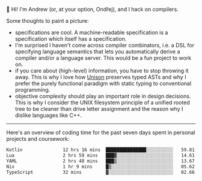 :wave: Hi! I'm Andrew (or, at your option, Ondřej), and I hack on compilers. 

Some thoughts to paint a picture:
- specifications are cool. A machine-readable specification is a specification which itself has a specification.
- I'm surprised I haven't come across compiler combinators, i.e. a DSL for specifying language semantics that lets you automatically derive a compiler and/or a language server. This would be a fun project to work on.
- if you care about (high-level) information, you have to stop throwing it away. This is why I love how [Unison](https://github.com/unisonweb/unison) preserves typed ASTs and why I prefer the purely functional paradigm with static typing to conventional programming.
- objective complexity should play an important role in design decisions. This is why I consider the UNIX filesystem principle of a unified rooted tree to be cleaner than drive letter assignment and the reason why I dislike languages like C++.

---

Here's an overview of coding time for the past seven days spent in personal projects and coursework:
<!--START_SECTION:waka-->

```txt
Kotlin               12 hrs 16 mins  ███████████████░░░░░░░░░░   59.81 %
Lua                  2 hrs 59 mins   ███▓░░░░░░░░░░░░░░░░░░░░░   14.61 %
YAML                 2 hrs 48 mins   ███▒░░░░░░░░░░░░░░░░░░░░░   13.67 %
Nix                  1 hr 9 mins     █▒░░░░░░░░░░░░░░░░░░░░░░░   05.62 %
TypeScript           32 mins         ▓░░░░░░░░░░░░░░░░░░░░░░░░   02.66 %
```

<!--END_SECTION:waka-->

<!--
**viluon/viluon** is a ✨ _special_ ✨ repository because its `README.md` (this file) appears on your GitHub profile.

Here are some ideas to get you started:

- 🔭 I’m currently working on ...
- 🌱 I’m currently learning ...
- 👯 I’m looking to collaborate on ...
- 🤔 I’m looking for help with ...
- 💬 Ask me about ...
- 📫 How to reach me: ...
- 😄 Pronouns: ...
- ⚡ Fun fact: ...
-->
